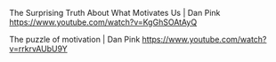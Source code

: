 The Surprising Truth About What Motivates Us | Dan Pink
 https://www.youtube.com/watch?v=KgGhSOAtAyQ 

The puzzle of motivation | Dan Pink
 https://www.youtube.com/watch?v=rrkrvAUbU9Y